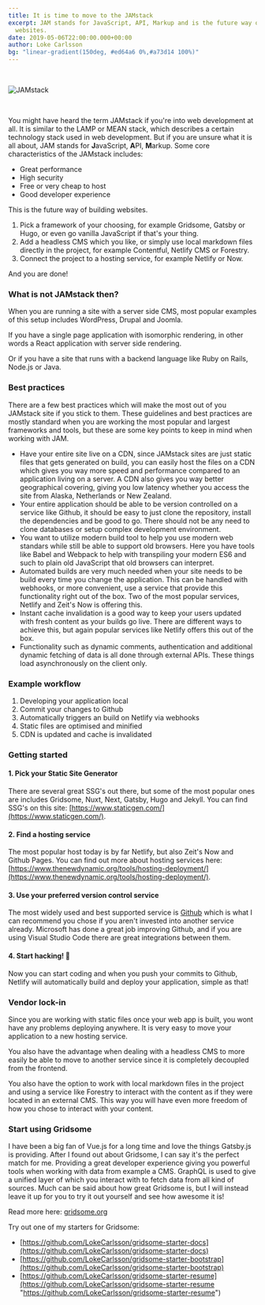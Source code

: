 ```yaml
---
title: It is time to move to the JAMstack
excerpt: JAM stands for JavaScript, API, Markup and is the future way of creating
  websites.
date: 2019-05-06T22:00:00.000+00:00
author: Loke Carlsson
bg: "linear-gradient(150deg, #ed64a6 0%,#a73d14 100%)"
---
```

<br>

![JAMstack](https://i.imgur.com/uFkF2MI.png "JAMstack")

<br>

You might have heard the term JAMstack if you're into web development at all. It is similar to the LAMP or MEAN stack, which describes a certain technology stack used in web development. But if you are unsure what it is all about, JAM stands for **J**avaScript, **A**PI, **M**arkup. Some core characteristics of the JAMstack includes:

* Great performance
* High security
* Free or very cheap to host
* Good developer experience

This is the future way of building websites.

1. Pick a framework of your choosing, for example Gridsome, Gatsby or Hugo, or even go vanilla JavaScript if that's your thing.
2. Add a headless CMS which you like, or simply use local markdown files directly in the project, for example Contentful, Netlify CMS or Forestry.
3. Connect the project to a hosting service, for example Netlify or Now.

And you are done!

### What is not JAMstack then?

When you are running a site with a server side CMS, most popular examples of this setup includes WordPress, Drupal and Joomla.

If you have a single page application with isomorphic rendering, in other words a React application with server side rendering.

Or if you have a site that runs with a backend language like Ruby on Rails, Node.js or Java.

### Best practices

There are a few best practices which will make the most out of you JAMstack site if you stick to them. These guidelines and best practices are mostly standard when you are working the most popular and largest frameworks and tools, but these are some key points to keep in mind when working with JAM.

* Have your entire site live on a CDN, since JAMstack sites are just static files that gets generated on build, you can easily host the files on a CDN which gives you way more speed and performance compared to an application living on a server. A CDN also gives you way better geographical covering, giving you low latency whether you access the site from Alaska, Netherlands or New Zealand.
* Your entire application should be able to be version controlled on a service like Github, it should be easy to just clone the repository, install the dependencies and be good to go. There should not be any need to clone databases or setup complex development environment.
* You want to utilize modern build tool to help you use modern web standars while still be able to support old browsers. Here you have tools like Babel and Webpack to help with transpiling your modern ES6 and such to plain old JavaScript that old browsers can interpret.
* Automated builds are very much needed when your site needs to be build every time you change the application. This can be handled with webhooks, or more convenient, use a service that provide this functionality right out of the box. Two of the most popular services, Netlify and Zeit's Now is offering this.
* Instant cache invalidation is a good way to keep your users updated with fresh content as your builds go live. There are different ways to achieve this, but again popular services like Netlify offers this out of the box.
* Functionality such as dynamic comments, authentication and additional dynamic fetching of data is all done through external APIs. These things load asynchronously on the client only.

### Example workflow

1. Developing your application local
2. Commit your changes to Github
3. Automatically triggers an build on Netlify via webhooks
4. Static files are optimised and minified
5. CDN is updated and cache is invalidated

### Getting started

#### 1. Pick your Static Site Generator

There are several great SSG's out there, but some of the most popular ones are includes Gridsome, Nuxt, Next, Gatsby, Hugo and Jekyll. You can find SSG's on this site: [https://www.staticgen.com/](https://www.staticgen.com/).

#### 2. Find a hosting service

The most popular host today is by far Netlify, but also Zeit's Now and Github Pages. You can find out more about hosting services here: [https://www.thenewdynamic.org/tools/hosting-deployment/](https://www.thenewdynamic.org/tools/hosting-deployment/).

#### 3. Use your preferred version control service

The most widely used and best supported service is [Github](https://github.com) which is what I can recommend you chose if you aren't invested into another service already. Microsoft has done a great job improving Github, and if you are using Visual Studio Code there are great integrations between them.

#### 4. Start hacking! 🎉

Now you can start coding and when you push your commits to Github, Netlify will automatically build and deploy your application, simple as that!

### Vendor lock-in

Since you are working with static files once your web app is built, you wont have any problems deploying anywhere. It is very easy to move your application to a new hosting service.

You also have the advantage when dealing with a headless CMS to more easily be able to move to another service since it is completely decoupled from the frontend.

You also have the option to work with local markdown files in the project and using a service like Forestry to interact with the content as if they were located in an external CMS. This way you will have even more freedom of how you chose to interact with your content.

### Start using Gridsome

I have been a big fan of Vue.js for a long time and love the things Gatsby.js is providing. After I found out about Gridsome, I can say it's the perfect match for me. Providing a great developer experience giving you powerful tools when working with data from example a CMS. GraphQL is used to give a unified layer of which you interact with to fetch data from all kind of sources. Much can be said about how great Gridsome is, but I will instead leave it up for you to try it out yourself and see how awesome it is!

Read more here: [gridsome.org](https://gridsome.org)

Try out one of my starters for Gridsome:

* [https://github.com/LokeCarlsson/gridsome-starter-docs](https://github.com/LokeCarlsson/gridsome-starter-docs)
* [https://github.com/LokeCarlsson/gridsome-starter-bootstrap](https://github.com/LokeCarlsson/gridsome-starter-bootstrap)
* [https://github.com/LokeCarlsson/gridsome-starter-resume](https://github.com/LokeCarlsson/gridsome-starter-resume "https://github.com/LokeCarlsson/gridsome-starter-resume")